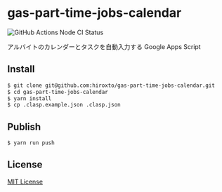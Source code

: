 # gas-part-time-jobs-calendar

![GitHub Actions Node CI Status](https://github.com/hiroxto/gas-part-time-jobs-calendar/workflows/Node%20CI/badge.svg)

アルバイトのカレンダーとタスクを自動入力する Google Apps Script

## Install

```sh
$ git clone git@github.com:hiroxto/gas-part-time-jobs-calendar.git
$ cd gas-part-time-jobs-calendar
$ yarn install
$ cp .clasp.example.json .clasp.json
```

## Publish

```sh
$ yarn run push
```

## License

[MIT License](https://github.com/hiroxto/gas-part-time-jobs-calendar/blob/master/LICENSE "MIT License")
